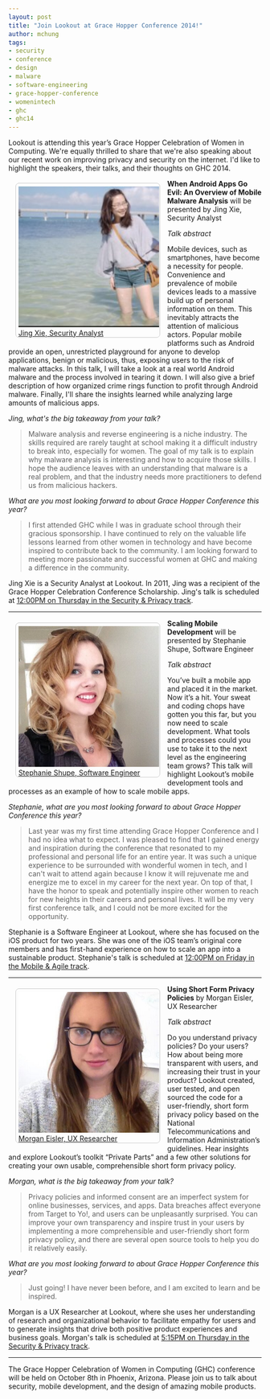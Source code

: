 ```yaml
---
layout: post
title: "Join Lookout at Grace Hopper Conference 2014!"
author: mchung
tags:
- security
- conference
- design
- malware
- software-engineering
- grace-hopper-conference
- womenintech
- ghc
- ghc14
---
```


Lookout is attending this year’s Grace Hopper Celebration of Women in Computing.  We're equally thrilled to share that we're also speaking about our recent work on improving privacy and security on the internet. I'd like to highlight the speakers, their talks, and their thoughts on GHC 2014.

<a href="https://twitter.com/jxiej" style="float:left;padding:0.4em 0.1em 0em 0.35em;border:1px solid #ccc;margin:0.5em 1em;border-radius:0.5em;" target="_blank">
  <img src="/images/post-images/grace-hopper-conference/jing-xie.jpg" style="width:280px;" alt="Jing Xie"/>
  <br/>
  Jing Xie, Security Analyst
</a>

**When Android Apps Go Evil: An Overview of Mobile Malware Analysis** will be presented by Jing Xie, Security Analyst

*Talk abstract*

Mobile devices, such as smartphones, have become a necessity for people. Convenience and prevalence of mobile devices leads to a massive build up of personal information on them. This inevitably attracts the attention of malicious actors. Popular mobile platforms such as Android provide an open, unrestricted playground for anyone to develop applications, benign or malicious, thus, exposing users to the risk of malware attacks. In this talk, I will take a look at a real world Android malware and the process involved in tearing it down. I will also give a brief description of how organized crime rings function to profit through Android malware. Finally, I'll share the insights learned while analyzing large amounts of malicious apps.

*Jing, what's the big takeaway from your talk?*

 > Malware analysis and reverse engineering is a niche industry. The skills required are rarely taught at school making it a difficult industry to break into, especially for women. The goal of my talk is to explain why malware analysis is interesting and how to acquire those skills. I hope the audience leaves with an understanding that malware is a real problem, and that the industry needs more practitioners to defend us from malicious hackers.

*What are you most looking forward to about Grace Hopper Conference this year?*

 > I first attended GHC while I was in graduate school through their gracious sponsorship. I have continued to rely on the valuable life lessons learned from other women in technology and have become inspired to contribute back to the community. I am looking forward to meeting more passionate and successful women at GHC and making a difference in the community.

Jing Xie is a Security Analyst at Lookout. In 2011, Jing was a recipient of the Grace Hopper Celebration Conference Scholarship. Jing's talk is scheduled at <u>12:00PM on Thursday in the Security & Privacy track</u>.

<hr>

<a href="https://twitter.com/steph_shupe" style="float:left;padding:0.4em 0.1em 0em 0.35em;border:1px solid #ccc;margin:0.5em 1em;border-radius:0.5em;" target="_blank">
  <img src="/images/post-images/grace-hopper-conference/stephanie-shupe.jpg" style="width:280px;" alt="Stephanie Shupe"/>
  <br/>
  Stephanie Shupe, Software Engineer
</a>

**Scaling Mobile Development** will be presented by Stephanie Shupe, Software Engineer

*Talk abstract*

You’ve built a mobile app and placed it in the market. Now it’s a hit. Your sweat and coding chops have gotten you this far, but you now need to scale development. What tools and processes could you use to take it to the next level as the engineering team grows? This talk will highlight Lookout’s mobile development tools and processes as an example of how to scale mobile apps.

*Stephanie, what are you most looking forward to about Grace Hopper Conference this year?*

> Last year was my first time attending Grace Hopper Conference and I had no idea what to expect. I was pleased to find that I gained energy and inspiration during the conference that resonated to my professional and personal life for an entire year. It was such a unique experience to be surrounded with wonderful women in tech, and I can't wait to attend again because I know it will rejuvenate me and energize me to excel in my career for the next year. On top of that, I have the honor to speak and potentially inspire other women to reach for new heights in their careers and personal lives. It will be my very first conference talk, and I could not be more excited for the opportunity.

Stephanie is a Software Engineer at Lookout, where she has focused on the iOS product for two years. She was one of the iOS team’s original core members and has first-hand experience on how to scale an app into a sustainable product. Stephanie's talk is scheduled at <u>12:00PM on Friday in the Mobile & Agile track</u>.

<hr>

<a href="https://twitter.com/mogasaur" style="float:left;padding:0.4em 0.1em 0em 0.35em;border:1px solid #ccc;margin:0.5em 1em;border-radius:0.5em;" target="_blank">
  <img src="/images/post-images/grace-hopper-conference/morgan-eisler.jpg" style="width:280px;" alt="Morgan Eisler"/>
  <br/>
  Morgan Eisler, UX Researcher
</a>

**Using Short Form Privacy Policies** by Morgan Eisler, UX Researcher

*Talk abstract*

Do you understand privacy policies? Do your users? How about being more transparent with users, and increasing their trust in your product? Lookout created, user tested, and open sourced the code for a user-friendly, short form privacy policy based on the National Telecommunications and Information Administration’s guidelines. Hear insights and explore Lookout’s toolkit “Private Parts” and a few other solutions for creating your own usable, comprehensible short form privacy policy.

*Morgan, what is the big takeaway from your talk?*

> Privacy policies and informed consent are an imperfect system for online businesses, services, and apps.  Data breaches affect everyone from Target to Yo!, and users can be unpleasantly surprised.  You can improve your own transparency and inspire trust in your users by implementing a more comprehensible and user-friendly short form privacy policy, and there are several open source tools to help you do it relatively easily.

*What are you most looking forward to about Grace Hopper Conference this year?*

> Just going!  I have never been before, and I am excited to learn and be inspired.

Morgan is a UX Researcher at Lookout, where she uses her understanding of research and organizational behavior to facilitate empathy for users and to generate insights that drive both positive product experiences and business goals. Morgan's talk is scheduled at <u>5:15PM on Thursday in the Security & Privacy track</u>.

<hr>

The Grace Hopper Celebration of Women in Computing (GHC) conference will be held on October 8th in Phoenix, Arizona. Please join us to talk about security, mobile development, and the design of amazing mobile products.
